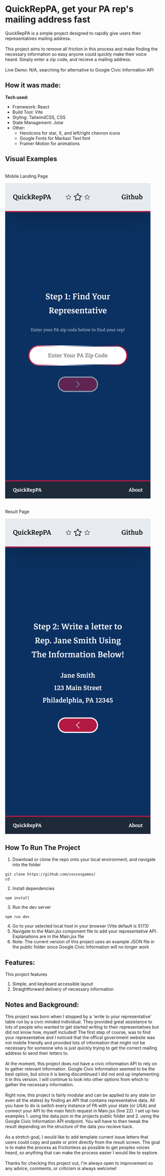 # QuickRepPA, get your PA rep's mailing address fast

QuickRepPA is a simple project designed to rapidly give users their representatives mailing address. 
<br>
<br>
This project aims to remove all friction in this process and make finding the necessary information so easy anyone could quickly make their voice heard. Simply enter a zip code,
and recieve a mailing address.
<br>
<br>
Live Demo: N/A, searching for alternative to Google Civic Information API

## How it was made:

**Tech used:** 
- Framework: React
- Build Tool: Vite
- Styling: TailwindCSS, CSS
- State Management: Jotai
- Other: 
  - HeroIcons for star, X, and left/right chevron icons
  - Google Fonts for Markazi Text font
  - Framer Motion for animations

## Visual Examples
<br> Mobile Landing Page <br>

![Mobile Landing](public/images/mobile-landing.png)

<br> Result Page <br>

![Mobile Result](public/images/mobile-result.png)

## How To Run The Project

1. Download or clone the repo onto your local environment, and navigate into the folder
```
git clone https://github.com/cescosgames/
cd 
```
2. Install dependencies
```
npm install
```
3. Run the dev server
```
npm run dev
```
4. Go to your selected local host in your browser (Vite default is 5173)
5. Navigate to the Main.jsx component file to add your representative API. Explanations are in the Main.jsx file
6. Note: The current version of this project uses an example JSON file in the public folder since Google Civic Information will no longer work

## Features:

This project features
1. Simple, and keyboard accessible layout
2. Straightforward delivery of necessary information

## Notes and Background:

This project was born when I stopped by a 'write to your representative'
table run by a civic minded individual. They provided great assistance to lots of people who wanted to get started writing to their representatives but did not know how, 
myself included! The first step of course, was to find your representative and I noticed that the offical government website was not mobile friendly and provided lots of
information that might not be necessary for someone who is just quickly trying to get the correct mailing address to send their letters to.
<br><br>
At the moment, this project does not have a civic information API to rely on to gather relevant information. Google Civic Information seemed to be the best option, but 
since it is being discontinued I did not end up implementing it in this version. I will continue to look into other options from which to gather the necessary information.
<br><br>
Right now, this project is fairly modular and can be applied to any state (or even all the states) by finding an API that contains representative data. All you have to do is
switch every instance of PA with your state (or USA) and connect your API to the main fetch request in Main.jsx (line 22). I set up two examples 1. using the data.json in the
projects public folder and 2. using the Google Civic Information API endpoint. You will have to then tweak the result depending on the structure of the data you recieve back.
<br><br>
As a stretch goal, I would like to add template current issue letters that users could copy and paste or print directly from the result screen. The goal is to make the 
process as frictionless as possible to get peoples voices heard, so anything that can make the process easier I would like to explore.
<br><br>
Thanks for checking this project out, I'm always open to improvement so any advice, comments, or criticism is always welcome!